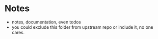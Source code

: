 # Notes

- notes, documentation, even todos
- you could exclude this folder from upstream repo or include it, no one cares.

